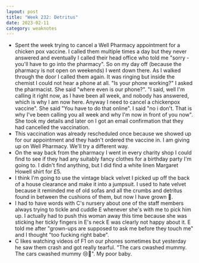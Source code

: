 ```yaml
---
layout: post
title: "Week 232: Detritus"
date: 2023-02-11
category: weaknotes
---
```

* Spent the week trying to cancel a Well Pharmacy appointment for a chicken pox vaccine. I called them multiple times a day but they never answered and eventually I called their head office who told me "sorry - you'll have to go into the pharmacy". So on my day off (because the pharmacy is not open on weekends) I went down there. As I walked through the door I called them again. It was ringing but inside the chemist I could not hear a phone at all. "Is your phone working?" I asked the pharmacist. She said "where even is our phone?". "I said, well I'm calling it right now, as I have been all week, and nobody has answered, which is why I am now here. Anyway I need to cancel a chickenpox vaccine". She said "You have to do that online". I said "no i don't. That is why I've been calling you all week and why I'm now in front of you now". She took my details and later on I got an email confirmation that they had cancelled the vaccination.
* This vaccination was already rescheduled once because we showed up for our appointment and they hadn't ordered the vaccine in. I am giving up on Well Pharmacy. We'll try a different way.
* On the way back from the pharmacy I went in every charity shop I could find to see if they had any suitably fancy clothes for a birthday party I'm going to. I didn't find anything, but I did find a white linen Margaret Howell shirt for £5.
* I think I'm going to use the vintage black velvet I picked up off the back of a house clearance and make it into a jumpsuit. I used to hate velvet because it reminded me of old sofas and all the crumbs and detritus found in between the cushions of them, but now I have grown 🌱.
* I had to have words with C's nursery about one of the staff members always trying to tickle and cuddle E whenever she's with me to pick him up. I actually had to push this woman away this time because she was sticking her tickly fingers in E's neck E was clearly not happy about it. E told me after "grown-ups are supposed to ask me before they touch me"  and I thought "too fucking right babe".
* C likes watching videos of F1 on our phones sometimes but yesterday he saw them crash and got really tearful. "The cars cwashed mummy. The cars cwashed mummy 😢🥺". My poor baby.
